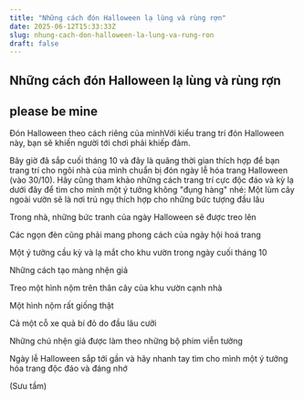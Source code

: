 ```yaml
---
title: "Những cách đón Halloween lạ lùng và rùng rợn"
date: 2025-06-12T15:33:33Z
slug: nhung-cach-don-halloween-la-lung-va-rung-ron
draft: false
---
```


## Những cách đón Halloween lạ lùng và rùng rợn

## please be mine

Đón Halloween theo cách riêng của mìnhVới kiểu trang trí đón Halloween này, bạn sẽ khiến người tới chơi phải khiếp đảm.

Bây giờ đã sắp cuối tháng 10 và đây là quãng thời gian thích hợp để bạn trang trí cho ngôi nhà của mình chuẩn bị đón ngày lễ hóa trang Halloween (vào 30/10). Hãy cũng tham khảo những cách trang trí cực độc đáo và kỳ lạ dưới đây để tìm cho mình một ý tưởng không "đụng hàng" nhé:
 Một lùm cây ngoài vườn sẽ là nơi trú ngụ thích hợp cho những bức tượng đầu lâu


Trong nhà, những bức tranh của ngày Halloween sẽ được treo lên




Các ngọn đèn cũng phải mang phong cách của ngày hội hoá trang




Một ý tưởng cầu kỳ và lạ mắt cho khu vườn trong ngày cuối tháng 10




Những cách tạo màng nhện giả


Treo một hình nộm trên thân cây của khu vườn cạnh nhà




Một hình nộm rất giống thật




Cả một cỗ xe quả bí đỏ do đầu lâu cưỡi




Những chú nhện giả được làm theo những bộ phim viễn tưởng


Ngày lễ Halloween sắp tới gần và hãy nhanh tay tìm cho mình một ý tưởng hóa trang độc đáo và đáng nhớ

(Sưu tầm)